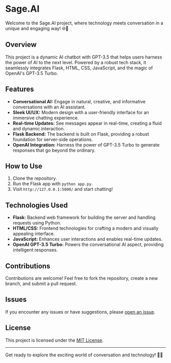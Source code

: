 # Sage.AI
Welcome to the Sage.AI project, where technology meets conversation in a unique and engaging way! 🌐💬

## Overview

This project is a dynamic AI chatbot with GPT-3.5 that helps users harness the power of AI to the next level. Powered by a robust tech stack, it seamlessly integrates Flask, HTML, CSS, JavaScript, and the magic of OpenAI's GPT-3.5 Turbo.

## Features

- **Conversational AI:** Engage in natural, creative, and informative conversations with an AI assistant.
- **Sleek UI/UX:** Modern design with a user-friendly interface for an immersive chatting experience.
- **Real-time Updates:** See messages appear in real-time, creating a fluid and dynamic interaction.
- **Flask Backend:** The backend is built on Flask, providing a robust foundation for server-side operations.
- **OpenAI Integration:** Harness the power of GPT-3.5 Turbo to generate responses that go beyond the ordinary.

## How to Use

1. Clone the repository.
2. Run the Flask app with `python app.py`.
3. Visit `http://127.0.0.1:5000/` and start chatting!

## Technologies Used

- **Flask:** Backend web framework for building the server and handling requests using Python.
- **HTML/CSS:** Frontend technologies for crafting a modern and visually appealing interface.
- **JavaScript:** Enhances user interactions and enables real-time updates.
- **OpenAI GPT-3.5 Turbo:** Powers the conversational AI aspect, providing intelligent responses.

## Contributions

Contributions are welcome! Feel free to fork the repository, create a new branch, and submit a pull request.

## Issues

If you encounter any issues or have suggestions, please [open an issue](https://github.com/Shreyan1/Sage.AI/issues).

## License

This project is licensed under the [MIT License](LICENSE).

---

Get ready to explore the exciting world of conversation and technology! 🚀💬
